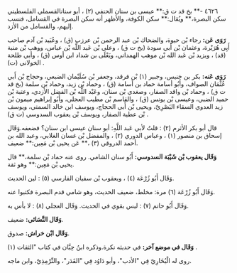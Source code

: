 ٤٦٢٦ -** بخ قد ت ق:** عيسى بن سنان الحنفي (٢) ، أبو سنانالقسملي الفلسطيني سكن البصرة،** ويُقال:** سكن الكوفة، والأظهر أنه سكن البصرة في القسامل، فنسب إليهم، والقسامل من الأزد.

**رَوَى عَن:** رجاء بْن حيوة، والضحاك بْن عبد الرحمن بْن عرزب (ق) ، وعُبَيد بْن آدم صاحب أَبِي هُرَيْرة، وعثمان بْن أَبي سودة (بخ ت ق) ، وعلي بْن عَبد اللَّه بْن عباس، ووهب بْن منبة (قد) ، ويزيد بْن عَبد الله بْن موهب الهمداني، ويَعْلَى بن شداد ابن أوس (ق) ، وأبي طلحة الخولاني (ت) .

**رَوَى عَنه:** بكر بن خنيس، وجبير (١) بْن فرقد، وجعفر بْن سُلَيْمان الضبعي، وحجاج بْن أَبي عُثْمَان الصواف، وأَبُو أسامة حماد بن أسامة (ق) ، وحماد بْن زيد، وحماد بْن سلمة (بخ قد ت ق) ، وحماد بْن واقد الصفار، وصغدي بْن سنان، وعَبْد اللَّه بْن الفضل الأزدي، وعتبة بْن حميد الضبي، وعيسى بْن يونس (ق) ، والقاسم بْن مطيب العجلي، وأَبُو إبراهيم ميمون بْن زيد العدوي السقاء البَصْرِيّ، ويحيى بْن أَبي الحجاج، ويوسف ابن خالد السمتي، ويوسف بْن عطية الصفار، ويوسف بْن يعقوب السدوسي (ت ق) .

قال أبو بكر الأثرم (٢) : قلتُ لأبي عَبد اللَّهِ: أبو سنان عيسى ابن سنان؟ فضعفه.وَقَال إسحاق بن منصور (١) ، وعباس الدوري (٢) ، والمفضل بْن غسان الغلابي، وعبد الله بن أحمد الدروقي (٣) ،** عَن يحيى بْن مَعِين:** ضعيف.

**وَقَال يعقوب بْن شَيْبَة السدوسي:** أَبُو سنان الشامي. روى عنه حماد بْن سلمة،** قال يحيى بْن مَعِين:** وهو ثقة.

وَقَال أَبُو زُرْعَة (٤) ، ويعقوب بْن سفيان الفارسي (٥) : لين الحديث.

وَقَال أَبُو زُرْعَة (٦) مرة: مخلط، ضعيف الحديث، وهو شامي قدم البصرة فكتبوا عنه.

وَقَال أَبُو حاتم (٧) : ليس بقوي في الحديث. وَقَال العجلي (٨) : لا بأس به.

**وَقَال النَّسَائي:** ضعيف.

**وَقَال ابْن خراش:** صدوق.

**وَقَال في موضع آخر:** في حديثه نكرة.وذكره ابنُ حِبَّان في كتاب "الثقات (١) .

روى له الْبُخَارِيّ فِي "الأدب"، وأبو دَاوُد فِي "القَدَر"، والتِّرْمِذِيّ، وابن ماجه.